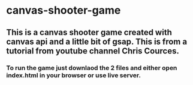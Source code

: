 # canvas-shooter-game

## This is a canvas shooter game created with canvas api and a little bit of gsap. This is from a tutorial from youtube channel Chris Cources. 

### To run the game just downlaod the 2 files and either open index.html in your browser or use live server. 
